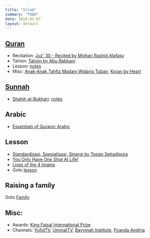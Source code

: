 ```yaml
---
title: "Islam"
summary: "TODO"
date: 2018-01-07
layout: default
---
```


## [Quran](https://quran.com/)
* Recitation: [Juz' 30 - Recited by Mishari Rashid Alafasy](https://www.youtube.com/watch?v=HK8b1CUxyhw)
* Tahsin: [Tahsin by Abu Rabbani](https://www.youtube.com/watch?v=lgTVLVdpl6A)
* Lesson: [notes](https://github.com/tttor/islam/tree/master/quran)
* Misc: [Anak-Anak Tahfiz Madani Widang Tuban](https://www.youtube.com/watch?v=-WW2YCXnXRo), [Koran by Heart](https://www.youtube.com/watch?v=ptHdmw57rzM)

## [Sunnah](https://sunnah.com/)
* [Shahih al-Bukhari](https://sunnah.com/bukhari): [notes](https://github.com/tttor/islam/tree/master/sunnah/bukhari)

## Arabic
* [Essentials of Quranic Arabic](http://kalamullah.com/essentials-of-arabic.html)

## Lesson
* [Standardisasi, Spesialisasi, Sinergi by Topan Setiadipura](https://www.youtube.com/watch?v=C7IOZW7a8pg&feature=share)
* [You Only Have One Shot At Life!](https://www.youtube.com/watch?v=v6wPnqxyiRo)
* [Lives of the 4 Imams](https://www.youtube.com/playlist?list=PL2F529982E0608204)
* Goto [lesson](https://github.com/tttor/islam/tree/master/lesson)

## Raising a family
Goto [Family](http://tttor.github.io/family)

## Misc:
* Awards: [King Faisal International Prize](http://kfip.org/en)
* Channels: [YufidTV](https://www.youtube.com/channel/UCX-4mrOc5r691SzDhHtkOgw), [UmmatTV](https://www.youtube.com/channel/UChq7NDxIkiwKCFRt6Qmn-Bw), [Bayyinah Institute](https://www.youtube.com/channel/UCRtiU-lpcBSi-ipFKyfIkug), [Firanda Andirja](https://www.youtube.com/channel/UCm44PmruoSbuNbZn7jFeXUw)
